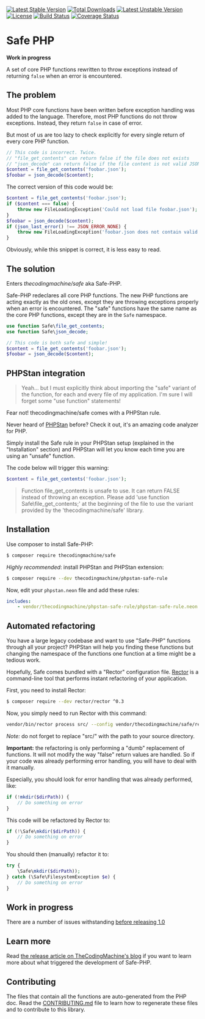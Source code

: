 [![Latest Stable Version](https://poser.pugx.org/thecodingmachine/safe/v/stable.svg)](https://packagist.org/packages/thecodingmachine/safe)
[![Total Downloads](https://poser.pugx.org/thecodingmachine/safe/downloads.svg)](https://packagist.org/packages/thecodingmachine/safe)
[![Latest Unstable Version](https://poser.pugx.org/thecodingmachine/safe/v/unstable.svg)](https://packagist.org/packages/thecodingmachine/safe)
[![License](https://poser.pugx.org/thecodingmachine/safe/license.svg)](https://packagist.org/packages/thecodingmachine/safe)
[![Build Status](https://travis-ci.org/thecodingmachine/safe.svg?branch=master)](https://travis-ci.org/thecodingmachine/safe)
[![Coverage Status](https://coveralls.io/repos/thecodingmachine/safe/badge.svg?branch=master&service=github)](https://coveralls.io/github/thecodingmachine/safe?branch=master)

Safe PHP
========

**Work in progress**

A set of core PHP functions rewritten to throw exceptions instead of returning `false` when an error is encountered.

## The problem

Most PHP core functions have been written before exception handling was added to the language. Therefore, most PHP functions
do not throw exceptions. Instead, they return `false` in case of error.

But most of us are too lazy to check explicitly for every single return of every core PHP function.

```php
// This code is incorrect. Twice.
// "file_get_contents" can return false if the file does not exists
// "json_decode" can return false if the file content is not valid JSON
$content = file_get_contents('foobar.json');
$foobar = json_decode($content);
```

The correct version of this code would be:

```php
$content = file_get_contents('foobar.json');
if ($content === false) {
    throw new FileLoadingException('Could not load file foobar.json');
}
$foobar = json_decode($content);
if (json_last_error() !== JSON_ERROR_NONE) {
    throw new FileLoadingException('foobar.json does not contain valid JSON: '.json_last_error_msg());
}
```

Obviously, while this snippet is correct, it is less easy to read.

## The solution

Enters *thecodingmachine/safe* aka Safe-PHP.

Safe-PHP redeclares all core PHP functions. The new PHP functions are acting exactly as the old ones, except they are
throwing exceptions properly when an error is encountered. The "safe" functions have the same name as the core PHP
functions, except they are in the `Safe` namespace.

```php
use function Safe\file_get_contents;
use function Safe\json_decode;

// This code is both safe and simple!
$content = file_get_contents('foobar.json');
$foobar = json_decode($content);
```

## PHPStan integration

> Yeah... but I must explicitly think about importing the "safe" variant of the function, for each and every file of my application.
> I'm sure I will forget some "use function" statements!

Fear not! thecodingmachine/safe comes with a PHPStan rule.

Never heard of [PHPStan](https://github.com/phpstan/phpstan) before?
Check it out, it's an amazing code analyzer for PHP.

Simply install the Safe rule in your PHPStan setup (explained in the "Installation" section) and PHPStan will let you know each time you are using an "unsafe" function.

The code below will trigger this warning:

```php
$content = file_get_contents('foobar.json');
```

> Function file_get_contents is unsafe to use. It can return FALSE instead of throwing an exception. Please add 'use function Safe\\file_get_contents;' at the beginning of the file to use the variant provided by the 'thecodingmachine/safe' library.

## Installation

Use composer to install Safe-PHP:

```bash
$ composer require thecodingmachine/safe
```

*Highly recommended*: install PHPStan and PHPStan extension:

```bash
$ composer require --dev thecodingmachine/phpstan-safe-rule
```

Now, edit your `phpstan.neon` file and add these rules:

```yml
includes:
    - vendor/thecodingmachine/phpstan-safe-rule/phpstan-safe-rule.neon
```

## Automated refactoring

You have a large legacy codebase and want to use "Safe-PHP" functions through all your project? PHPStan will help you 
finding these functions but changing the namespace of the functions one function at a time might be a tedious work.

Hopefully, Safe comes bundled with a "Rector" configuration file. [Rector](https://github.com/rectorphp/rector) is a command-line 
tool that performs instant refactoring of your application.

First, you need to install Rector:

```bash
$ composer require --dev rector/rector ^0.3
```

Now, you simply need to run Rector with this command:

```bash
vendor/bin/rector process src/ --config vendor/thecodingmachine/safe/rector-migrate.yml
```

*Note:* do not forget to replace "src/" with the path to your source directory.

**Important:** the refactoring is only performing a "dumb" replacement of functions. It will not modify the way 
"false" return values are handled. So if your code was already performing error handling, you will have to deal
with it manually.

Especially, you should look for error handling that was already performed, like:

```php
if (!mkdir($dirPath)) {
    // Do something on error
}
```

This code will be refactored by Rector to:

```php
if (!\Safe\mkdir($dirPath)) {
    // Do something on error
}
```

You should then (manually) refactor it to:

```php
try {
    \Safe\mkdir($dirPath));
} catch (\Safe\FilesystemException $e) {
    // Do something on error
}
```

## Work in progress

There are a number of issues withstanding [before releasing 1.0](https://github.com/thecodingmachine/safe/milestone/1)

## Learn more

Read [the release article on TheCodingMachine's blog](https://thecodingmachine.io/introducing-safe-php) if you want to 
learn more about what triggered the development of Safe-PHP.

## Contributing

The files that contain all the functions are auto-generated from the PHP doc.
Read the [CONTRIBUTING.md](CONTRIBUTING.md) file to learn how to regenerate these files and to contribute to this library.
